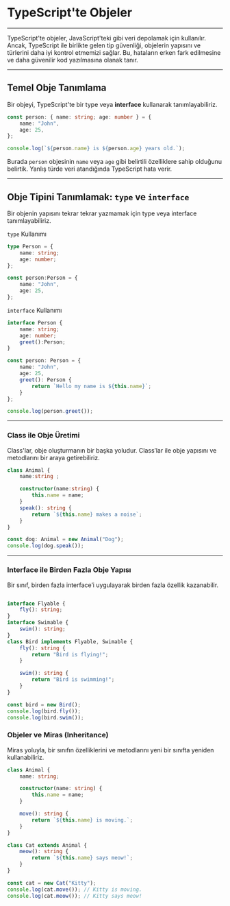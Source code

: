 # TypeScript'te Objeler

---

TypeScript'te objeler, JavaScript'teki gibi veri depolamak için kullanılır. Ancak, TypeScript ile birlikte gelen tip güvenliği, objelerin yapısını ve türlerini daha iyi kontrol etmemizi sağlar. Bu, hataların erken fark edilmesine ve daha güvenilir kod yazılmasına olanak tanır.

---

## Temel Obje Tanımlama

Bir objeyi, TypeScript'te bir type veya **interface** kullanarak tanımlayabiliriz.

```typescript
const person: { name: string; age: number } = {
    name: "John",
    age: 25,
};

console.log(`${person.name} is ${person.age} years old.`);
```
Burada `person` objesinin `name` veya `age` gibi belirtili özelliklere sahip olduğunu belirtik. Yanlış türde veri atandığında TypeScript hata verir. 

---

## Obje Tipini Tanımlamak: `type` ve `interface`

Bir objenin yapısını tekrar tekrar yazmamak için type veya interface tanımlayabiliriz.

`type` Kullanımı

```typescript
type Person = { 
    name: string; 
    age: number; 
};

const person:Person = {
    name: "John",
    age: 25,
};
```

`interface` Kullanımı

```typescript
interface Person {
    name: string;
    age: number;
    greet():Person;
}

const person: Person = {
    name: "John",
    age: 25,
    greet(): Person {
        return `Hello my name is ${this.name}`;
    }
};

console.log(person.greet());
```

--- 

### Class ile Obje Üretimi

Class'lar, obje oluşturmanın bir başka yoludur. Class’lar ile obje yapısını ve metodlarını bir araya getirebiliriz.

```typescript
class Animal {
    name:string ;

    constructor(name:string) {
        this.name = name;
    }
    speak(): string {
        return `${this.name} makes a noise`;
    }
}

const dog: Animal = new Animal("Dog");
console.log(dog.speak());
```
---

### Interface ile Birden Fazla Obje Yapısı
Bir sınıf, birden fazla interface’i uygulayarak birden fazla özellik kazanabilir.

```typescript

interface Flyable {
    fly(): string;
}
interface Swimable {
    swim(): string;
}
class Bird implements Flyable, Swimable {
    fly(): string {
        return "Bird is flying!";
    }

    swim(): string {
        return "Bird is swimming!";
    }
}

const bird = new Bird();
console.log(bird.fly());
console.log(bird.swim());
```

### Objeler ve Miras (Inheritance)

Miras yoluyla, bir sınıfın özelliklerini ve metodlarını yeni bir sınıfta yeniden kullanabiliriz.

```typescript
class Animal {
    name: string;

    constructor(name: string) {
        this.name = name;
    }

    move(): string {
        return `${this.name} is moving.`;
    }
}

class Cat extends Animal {
    meow(): string {
        return `${this.name} says meow!`;
    }
}

const cat = new Cat("Kitty");
console.log(cat.move()); // Kitty is moving.
console.log(cat.meow()); // Kitty says meow!

```